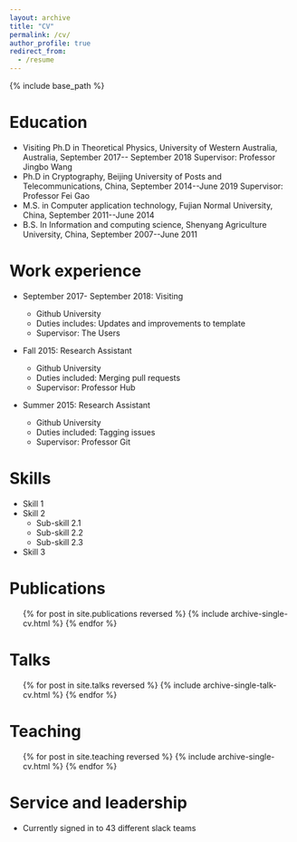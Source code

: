 ```yaml
---
layout: archive
title: "CV"
permalink: /cv/
author_profile: true
redirect_from:
  - /resume
---
```


{% include base_path %}

Education
======
* Visiting Ph.D in Theoretical Physics, University of Western Australia, Australia, September 2017-- September 2018
  Supervisor: Professor Jingbo Wang
* Ph.D in Cryptography, Beijing University of Posts and Telecommunications, China, September 2014--June 2019
  Supervisor: Professor Fei Gao
* M.S. in Computer application technology, Fujian Normal University, China, September 2011--June 2014
* B.S. In Information and computing science, Shenyang Agriculture University, China, September 2007--June 2011

Work experience
======
* September 2017- September 2018: Visiting
  * Github University
  * Duties includes: Updates and improvements to template
  * Supervisor: The Users

* Fall 2015: Research Assistant
  * Github University
  * Duties included: Merging pull requests
  * Supervisor: Professor Hub

* Summer 2015: Research Assistant
  * Github University
  * Duties included: Tagging issues
  * Supervisor: Professor Git
  
Skills
======
* Skill 1
* Skill 2
  * Sub-skill 2.1
  * Sub-skill 2.2
  * Sub-skill 2.3
* Skill 3

Publications
======
  <ul>{% for post in site.publications reversed %}
    {% include archive-single-cv.html %}
  {% endfor %}</ul>
  
Talks
======
  <ul>{% for post in site.talks reversed %}
    {% include archive-single-talk-cv.html  %}
  {% endfor %}</ul>
  
Teaching
======
  <ul>{% for post in site.teaching reversed %}
    {% include archive-single-cv.html %}
  {% endfor %}</ul>
  
Service and leadership
======
* Currently signed in to 43 different slack teams
